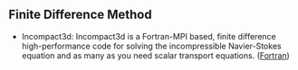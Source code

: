 ## Finite Difference Method

* Incompact3d: Incompact3d is a Fortran-MPI based, finite difference high-performance code for solving the incompressible Navier-Stokes equation and as many as you need scalar transport equations. ([Fortran](https://github.com/xcompact3d/Incompact3d))
